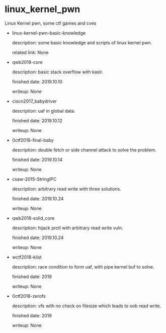 # linux_kernel_pwn
Linux Kernel pwn, some ctf games and cves

* linux-kernel-pwn-basic-knowledge

    description: some basic knowledge and scripts of linux kernel pwn.

    related link: None

* qwb2018-core

    description: basic stack overflow with kaslr.

    finished date: 2019.10.10

    writeup: None

* ciscn2017_babydriver

    description: uaf in global data.

    finished date: 2019.10.12

    writeup: None

* 0ctf2018-final-baby

    description: double fetch or side channel attack to solve the problem.

    finished date: 2019.10.14

    writeup: None

* csaw-2015-StringIPC

    description: arbitrary read write with three solutions.

    finished date: 2019.10.24

    writeup: None

* qwb2018-solid_core

    description: hijack prctl with arbitrary read write vuln.

    finished date: 2019.10.24

    writeup: None

* wctf2018-klist

    description: race condition to form uaf, with pipe kernel buf to solve.

    finished date: 2019

    writeup: None

* 0ctf2018-zerofs

    description: vfs with no check on filesize which leads to oob read write.

    finished date: 2019

    writeup: None
